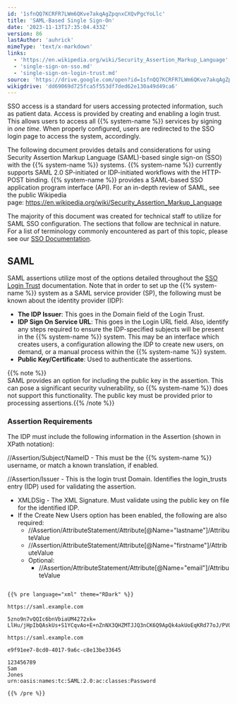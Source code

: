 ```yaml
---
id: '1sfnQQ7KCRFR7LWm6QKve7akqAgZpqnxCXQvPgcYoLlc'
title: 'SAML-Based Single Sign-On'
date: '2023-11-13T17:35:04.433Z'
version: 86
lastAuthor: 'auhrick'
mimeType: 'text/x-markdown'
links:
  - 'https://en.wikipedia.org/wiki/Security_Assertion_Markup_Language'
  - 'single-sign-on-sso.md'
  - 'single-sign-on-login-trust.md'
source: 'https://drive.google.com/open?id=1sfnQQ7KCRFR7LWm6QKve7akqAgZpqnxCXQvPgcYoLlc'
wikigdrive: 'dd69069d725fca5f553df7ded62e130a49d49ca6'
---
```

SSO access is a standard for users accessing protected information, such as patient data. Access is provided by creating and enabling a login trust. This allows users to access all {{% system-name %}} services by signing in *one time*. When properly configured, users are redirected to the SSO login page to access the system, accordingly.

The following document provides details and considerations for using Security Assertion Markup Language (SAML)-based single sign-on (SSO) with the {{% system-name %}} systems. {{% system-name %}} currently supports SAML 2.0 SP-initiated or IDP-initiated workflows with the HTTP-POST binding. {{% system-name %}} provides a SAML-based SSO application program interface (API). For an in-depth review of SAML, see the public Wikipedia page: https://en.wikipedia.org/wiki/Security_Assertion_Markup_Language

The majority of this document was created for technical staff to utilize for SAML SSO configuration. The sections that follow are technical in nature. For a list of terminology commonly encountered as part of this topic, please see our [SSO Documentation](single-sign-on-sso.md).

## SAML

SAML assertions utilize most of the options detailed throughout the [SSO Login Trust](single-sign-on-login-trust.md) documentation. Note that in order to set up the {{% system-name %}} system as a SAML service provider (SP), the following must be known about the identity provider (IDP):

* <strong>The IDP Issuer</strong>: This goes in the Domain field of the Login Trust.
* <strong>IDP Sign On Service URL</strong>: This goes in the Login URL field. Also, identify any steps required to ensure the IDP-specified subjects will be present in the {{% system-name %}} system. This may be an interface which creates users, a configuration allowing the IDP to create new users, on demand, or a manual process within the {{% system-name %}} system.
* <strong>Public Key/Certificate</strong>: Used to authenticate the assertions.

{{% note %}}  
SAML provides an option for including the public key in the assertion. This can pose a significant security vulnerability, so {{% system-name %}} does not support this functionality. The public key must be provided prior to processing assertions.{{% /note %}}

### Assertion Requirements

The IDP must include the following information in the Assertion (shown in XPath notation):

//Assertion/Subject/NameID - This must be the {{% system-name %}} username, or match a known translation, if enabled.

//Assertion/Issuer - This is the login trust Domain. Identifies the login_trusts entry (IDP) used for validating the assertion.

* XMLDSig - The XML Signature. Must validate using the public key on file for the identified IDP.
* If the Create New Users option has been enabled, the following are also required:
    * //Assertion/AttributeStatement/Attribute[@Name="lastname"]/AttributeValue
    * //Assertion/AttributeStatement/Attribute[@Name="firstname"]/AttributeValue
    * Optional:
        * //Assertion/AttributeStatement/Attribute[@Name="email"]/AttributeValue
```

{{% pre language="xml" theme="RDark" %}}

https://saml.example.com

5zno9n7vQQIc6bnVbiaUM4272xk= LlHu/jHpIbQAskUs+S1YCqvAo+E+nZnNX3QHZMTJJQ3nCK6Q9ApQk4akUoEqKRd77oJ/PVOXoqnUfWIdE1Mbxg78LCtYSqzT1fvw3Jbwi+eG14+PgjMP5Izx1bTtvFrg2cWI7lOsFrIRxepBgbvD+krTcJMAxVHJSOeYciMM+Vw=

https://saml.example.com

e9f91ee7-8cd0-4017-9a6c-c8e13be33645

123456789
Sam
Jones
urn:oasis:names:tc:SAML:2.0:ac:classes:Password

{{% /pre %}} 
```
